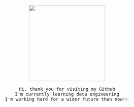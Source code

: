 

<p align="center">
  <img src="https://i.pinimg.com/originals/4e/b7/bd/4eb7bda23bf456a53fd6ba84c1048ba6.gif" width="240px">
  <br><br>
  <samp>
          Hi, thank you for visiting my Github
    <br>I’m currently learning data engineering<br>
   I'm working hard for a wider future than now!✨<br>
</p>
